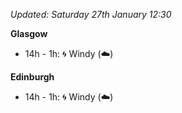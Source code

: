 *Updated: Saturday 27th January 12:30*

**Glasgow**

* 14h - 1h: :cyclone: Windy (:cloud:)

**Edinburgh**

* 14h - 1h: :cyclone: Windy (:cloud:)
